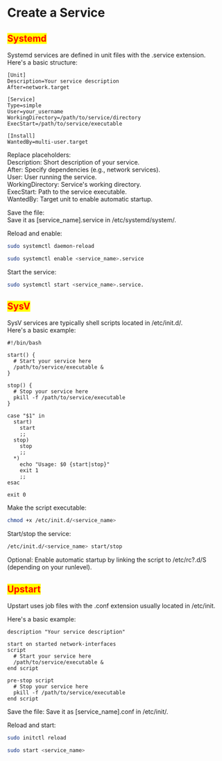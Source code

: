# Create a Service

## <mark style="color:red;">Systemd</mark>

Systemd services are defined in unit files with the .service extension. \
Here's a basic structure:

```
[Unit]
Description=Your service description
After=network.target

[Service]
Type=simple
User=your_username
WorkingDirectory=/path/to/service/directory
ExecStart=/path/to/service/executable

[Install]
WantedBy=multi-user.target
```

Replace placeholders: \
Description: Short description of your service. \
After: Specify dependencies (e.g., network services). \
User: User running the service. \
WorkingDirectory: Service's working directory. \
ExecStart: Path to the service executable. \
WantedBy: Target unit to enable automatic startup.

Save the file: \
Save it as \[service\_name].service in /etc/systemd/system/.

Reload and enable:

```bash
sudo systemctl daemon-reload
```

```bash
sudo systemctl enable <service_name>.service
```

Start the service:

```bash
sudo systemctl start <service_name>.service.
```

## <mark style="color:red;">SysV</mark>&#x20;

SysV services are typically shell scripts located in /etc/init.d/. \
Here's a basic example:

```
#!/bin/bash

start() {
  # Start your service here
  /path/to/service/executable &
}

stop() {
  # Stop your service here
  pkill -f /path/to/service/executable
}

case "$1" in
  start)
    start
    ;;
  stop)
    stop
    ;;
  *)
    echo "Usage: $0 {start|stop}"
    exit 1
    ;;
esac

exit 0
```

Make the script executable:

```bash
chmod +x /etc/init.d/<service_name>
```

Start/stop the service:

```bash
/etc/init.d/<service_name> start/stop
```

Optional: Enable automatic startup by linking the script to /etc/rc?.d/S (depending on your runlevel).

## <mark style="color:red;">Upstart</mark>

Upstart uses job files with the .conf extension usually located in /etc/init.

Here's a basic example:

```
description "Your service description"

start on started network-interfaces
script
  # Start your service here
  /path/to/service/executable &
end script

pre-stop script
  # Stop your service here
  pkill -f /path/to/service/executable
end script
```

Save the file: Save it as \[service\_name].conf in /etc/init/.

Reload and start:

```bash
sudo initctl reload 
```

```bash
sudo start <service_name>
```
